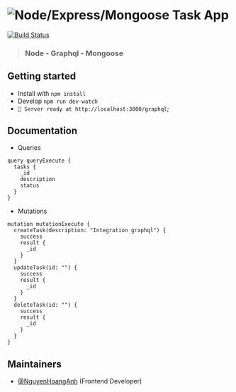 
# ![Node/Express/Mongoose Task App](node-icon.png)

[![Build Status](https://circleci.com/gh/apollographql/apollo-server.svg?style=svg)](https://todo-service-api.herokuapp.com/graphql)

> ### Node - Graphql - Mongoose


## Getting started

* Install with `npm install`
* Develop `npm run dev-watch`
* `🚀 Server ready at http://localhost:3000/graphql`;

## Documentation

- Queries
```
query queryExecute {
  tasks {
    _id
    description
    status
  }
}
```
- Mutations
```
mutation mutationExecute {
  createTask(description: "Integration graphql") {
    success
    result {
      _id
    }
  }
  updateTask(id: "") {
    success
    result {
      _id
    }
  }
  deleteTask(id: "") {
    success
    result {
      _id
    }
  }
}

```



## Maintainers
- [@NguyenHoangAnh](https://github.com/hoanganh-nguyen94) (Frontend Developer)
